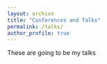 ```yaml
---
layout: archive
title: "Conferences and Talks"
permalink: /talks/
author_profile: true
---
```


These are going to be my talks